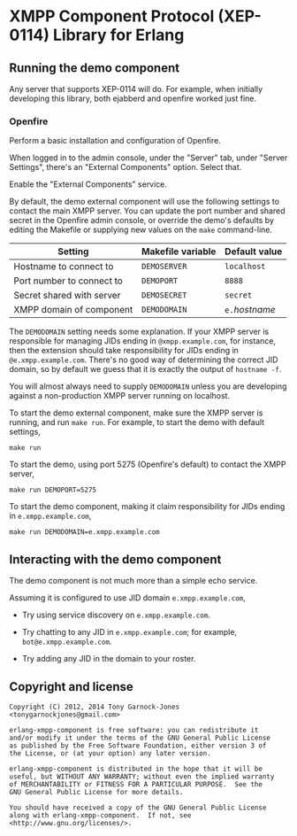 # XMPP Component Protocol (XEP-0114) Library for Erlang

## Running the demo component

Any server that supports XEP-0114 will do. For example, when initially
developing this library, both ejabberd and openfire worked just fine.

### Openfire

Perform a basic installation and configuration of Openfire.

When logged in to the admin console, under the "Server" tab, under
"Server Settings", there's an "External Components" option. Select
that.

Enable the "External Components" service.

By default, the demo external component will use the following
settings to contact the main XMPP server. You can update the port
number and shared secret in the Openfire admin console, or override
the demo's defaults by editing the Makefile or supplying new values on
the `make` command-line.

| Setting                   | Makefile variable | Default value  |
| ---                       | ---               | ---            |
| Hostname to connect to    | `DEMOSERVER`      | `localhost`    |
| Port number to connect to | `DEMOPORT`        | `8888`         |
| Secret shared with server | `DEMOSECRET`      | `secret`       |
| XMPP domain of component  | `DEMODOMAIN`      | `e.`*hostname* |

The `DEMODOMAIN` setting needs some explanation. If your XMPP server
is responsible for managing JIDs ending in `@xmpp.example.com`, for
instance, then the extension should take responsibility for JIDs
ending in `@e.xmpp.example.com`. There's no good way of determining
the correct JID domain, so by default we guess that it is exactly the
output of `hostname -f`.

You will almost always need to supply `DEMODOMAIN` unless you are
developing against a non-production XMPP server running on localhost.

To start the demo external component, make sure the XMPP server is
running, and run `make run`. For example, to start the demo with
default settings,

    make run

To start the demo, using port 5275 (Openfire's default) to contact the
XMPP server,

    make run DEMOPORT=5275

To start the demo component, making it claim responsibility for JIDs
ending in `e.xmpp.example.com`,

    make run DEMODOMAIN=e.xmpp.example.com

## Interacting with the demo component

The demo component is not much more than a simple echo service.

Assuming it is configured to use JID domain `e.xmpp.example.com`,

 - Try using service discovery on `e.xmpp.example.com`.

 - Try chatting to any JID in `e.xmpp.example.com`; for example, `bot@e.xmpp.example.com`.

 - Try adding any JID in the domain to your roster.

## Copyright and license

	Copyright (C) 2012, 2014 Tony Garnock-Jones <tonygarnockjones@gmail.com>

	erlang-xmpp-component is free software: you can redistribute it
	and/or modify it under the terms of the GNU General Public License
	as published by the Free Software Foundation, either version 3 of
	the License, or (at your option) any later version.

	erlang-xmpp-component is distributed in the hope that it will be
	useful, but WITHOUT ANY WARRANTY; without even the implied warranty
	of MERCHANTABILITY or FITNESS FOR A PARTICULAR PURPOSE.  See the
	GNU General Public License for more details.

	You should have received a copy of the GNU General Public License
	along with erlang-xmpp-component.  If not, see
	<http://www.gnu.org/licenses/>.
